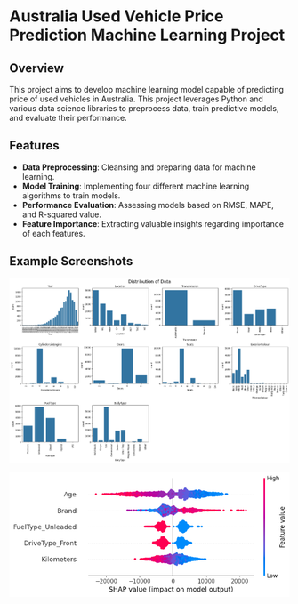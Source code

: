 # Australia Used Vehicle Price Prediction Machine Learning Project

## Overview

This project aims to develop machine learning model capable of predicting price of used vehicles in Australia. This project leverages Python and various data science libraries to preprocess data, train predictive models, and evaluate their performance.

## Features

- **Data Preprocessing**: Cleansing and preparing data for machine learning.
- **Model Training**: Implementing four different machine learning algorithms to train models.
- **Performance Evaluation**: Assessing models based on RMSE, MAPE, and R-squared value.
- **Feature Importance**: Extracting valuable insights regarding importance of each features.

## Example Screenshots
![alt text](Screenshots/Distribution.png)

![alt text](Screenshots/FI.png)


